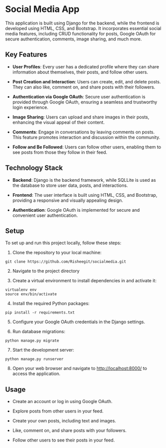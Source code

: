 # Social Media App

This application is built using Django for the backend, while the frontend is developed using HTML, CSS, and Bootstrap. It incorporates essential social media features, including CRUD functionality for posts, Google OAuth for secure authentication, comments, image sharing, and much more.

## Key Features

- **User Profiles**: Every user has a dedicated profile where they can share information about themselves, their posts, and follow other users.

- **Post Creation and Interaction**: Users can create, edit, and delete posts. They can also like, comment on, and share posts with their followers.

- **Authentication via Google OAuth**: Secure user authentication is provided through Google OAuth, ensuring a seamless and trustworthy login experience.

- **Image Sharing**: Users can upload and share images in their posts, enhancing the visual appeal of their content.

- **Comments**: Engage in conversations by leaving comments on posts. This feature promotes interaction and discussion within the community.

- **Follow and Be Followed**: Users can follow other users, enabling them to see posts from those they follow in their feed.

## Technology Stack

- **Backend**: Django is the backend framework, while SQLLite is used as the database to store user data, posts, and interactions.

- **Frontend**: The user interface is built using HTML, CSS, and Bootstrap, providing a responsive and visually appealing design.

- **Authentication**: Google OAuth is implemented for secure and convenient user authentication.

## Setup

To set up and run this project locally, follow these steps:

1. Clone the repository to your local machine:
```
git clone https://github.com/Risheegit/socialmedia.git
```

2. Navigate to the project directory


3. Create a virtual environment to install dependencies in and activate it:

```
virtualenv env
source env/bin/activate
```


4. Install the required Python packages:

```
pip install -r requirements.txt
```


5. Configure your Google OAuth credentials in the Django settings.

6. Run database migrations:

```
python manage.py migrate
```


7. Start the development server:

```
python manage.py runserver
```


8. Open your web browser and navigate to [http://localhost:8000/](http://localhost:8000/) to access the application.

## Usage

- Create an account or log in using Google OAuth.

- Explore posts from other users in your feed.

- Create your own posts, including text and images.

- Like, comment on, and share posts with your followers.

- Follow other users to see their posts in your feed.

